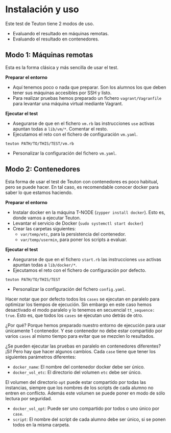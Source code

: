 
# Instalación y uso

Este test de Teuton tiene 2 modos de uso.
* Evaluando el resultado en máquinas remotas.
* Evaluando el resultado en contenedores.

## Modo 1: Máquinas remotas

Esta es la forma clásica y más sencilla de usar el test.

**Preparar el entorno**

* Aquí tenemos poco o nada que preparar. Son los alumnos los que deben tener sus máquinas accesibles por SSH y listo.
* Para realizar pruebas hemos preparado un fichero `vagrant/Vagranfile` para levantar una máquina virtual mediante Vagrant.

**Ejecutar el test**

* Asegurarse de que en el fichero `vm.rb` las instrucciones `use` activas apuntan todas a `lib/vm/*`. Comentar el resto.
* Ejecutamos el reto con el fichero de configuración `vm.yaml`.
```
teuton PATH/TO/THIS/TEST/vm.rb
```
* Personalizar la configuración del fichero `vm.yaml`.

## Modo 2: Contenedores

Esta forma de usar el test de Teuton con contenedores es poco habitual, pero se puede hacer. En tal caso, es recomendable conocer docker para saber lo que estamos haciendo.

**Preparar el entorno**

* Instalar docker en la máquina T-NODE (`zypper install docker`). Esto es, donde vamos a ejecutar Teuton.
* Levantar el servicio de Docker (`sudo systemctl start docker`)
* Crear las carpetas siguientes:
    * `var/temp/etc`, para la persistencia del contenedor.
    * `var/temp/usermin`, para poner los scripts a evaluar.

**Ejecutar el test**

* Asegurarse de que en el fichero `start.rb` las instrucciones `use` activas apuntan todas a `lib/docker/*`.
* Ejecutamos el reto con el fichero de configuración por defecto.
```
teuton PATH/TO/THIS/TEST
```
* Personalizar la configuración del fichero `config.yaml`.

Hacer notar que por defecto todos los `cases` se ejecutan en paralelo para optimizar los tiempos de ejecución. Sin embargo en este caso hemos desactivado el modo paralelo y lo tenemos en secuencial `tt_sequence: true`. Esto es, que todos los `cases` se ejecutan uno detrás de otro.

¿Por qué? Porque hemos preparado nuestro entorno de ejecución para usar únicamente 1 contenedor. Y ese contenedor no debe estar compartido por varios `cases` al mismo tiempo para evitar que se mezclen lo resultados.

¿Se pueden ejecutar las pruebas en paralelo en contenedores diferentes? ¡Sí! Pero hay que hacer algunos cambios. Cada `case` tiene que tener los siguientes parámetros diferentes:
* `docker_name`: El nombre del contenedor docker debe ser único.
* `docker_vol_etc`: El directorio del volumen `etc` debe ser único.

El volumen del directorio `opt` puede estar compartido por todas las instancias, siempre que los nombres de los scripts de cada alumno no entren en conflicto. Además este volumen se puede poner en modo de sólo lectura por seguridad.

* `docker_vol_opt`: Puede ser uno compartido por todos o uno único por `case`.
* `script`: El nombre del script de cada alumno debe ser único, si se ponen todos en la misma carpeta.
